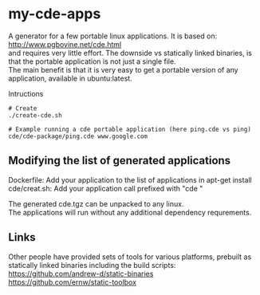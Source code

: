 # my-cde-apps

A generator for a few portable linux applications.
It is based on: http://www.pgbovine.net/cde.html  
and requires very little effort. The downside vs statically linked binaries,
is that the portable application is not just a single file.  
The main benefit is that it is very easy to get a portable version of any
application, available in ubuntu:latest.  

Intructions
```
# Create
./create-cde.sh

# Example running a cde portable application (here ping.cde vs ping)
cde/cde-package/ping.cde www.google.com
```
## Modifying the list of generated applications
Dockerfile: Add your application to the list of applications in apt-get install  
cde/creat.sh: Add your application call prefixed with "cde "  

The generated cde.tgz can be unpacked to any linux.  
The applications will run without any additional dependency requrements.  

## Links
Other people have provided sets of tools for various platforms,
prebuilt as statically linked binaries including the build scripts:  
https://github.com/andrew-d/static-binaries  
https://github.com/ernw/static-toolbox  

 
